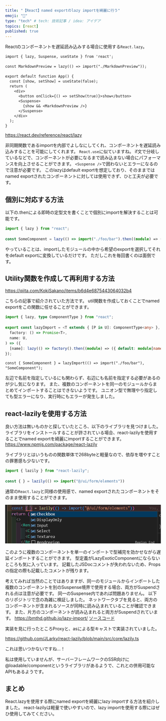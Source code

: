 ```yaml
---
title: "【React】named exportのlazy importを綺麗に行う"
emoji: "📘"
type: "tech" # tech: 技術記事 / idea: アイデア
topics: [react]
published: true
---
```


Reactのコンポーネントを遅延読み込みする場合に使用する`React.lazy`。

```tsx
import { lazy, Suspense, useState } from 'react';

const MarkdownPreview = lazy(() => import("./MarkdownPreview"));

export default function App() {
  const [show, setShow] = useState(false);
  return (
    <div>
      <button onClick={() => setShow(true)}>show</button>
      <Suspense>
        {show && <MarkdownPreview />}
      </Suspense>
    </div>
  );
}
```

https://react.dev/reference/react/lazy

非同期関数であるimportを内部でよしなにしてくれ、コンポーネントを遅延読み込みすることを可能にしてくれます。
`React.use`に似ていますね。
if文で分岐しているなどで、コンポーネントが必要になるまで読み込まない場合にパフォーマンスを向上させることができます。
`<Suspense />`で囲わないとエラーになるので注意が必要です。
このlazyはdefault exportを想定しており、そのままではnamed exportされたコンポーネントに対しては使用できず、ひと工夫が必要です。

## 個別に対応する方法

以下の.thenによる即時の定型文を書くことで個別にimportを解決することは可能です。

```ts
import { lazy } from "react";

const SomeComponent = lazy(() => import("./foo/bar").then((module) => ({ default: module.SomeComponent })));
```

やっていることは、importしたモジュールの中から希望のexportを選択してそれをdefault exportに変換しているだけです。
ただしこれを毎回書くのは面倒です。

## Utility関数を作成して再利用する方法

https://qiita.com/KokiSakano/items/b6d4e6875443064032b4

こちらの記事で紹介されていた方法です。
util関数を作成しておくことでnamed exportをこの関数に任せることができます。

```ts
import { lazy, type ComponentType } from "react";

export const lazyImport = <T extends { [P in U]: ComponentType<any> }, U extends string>(
  factory: () => Promise<T>,
  name: U,
) => ({
  [name]: lazy(() => factory().then((module) => ({ default: module[name] }))),
});
```

```ts:使用例
const { SomeComponent } = lazyImport(() => import("./foo/bar"), "SomeComponent");
```

左辺で名前を指定しているにも関わらず、右辺にも名前を指定する必要があるのが少し気になります。
また、複数のコンポーネントを同一のモジュールからまとめてインポートすることはできないようです。
ユニオン型で無理やり指定しても型エラーになり、実行時にもエラーが発生しました。

## react-lazilyを使用する方法

良い方法は無いものかと探していたところ、以下のライブラリを見つけました。
ライブラリをインストールすることが許されている場合、react-lazilyを使用することでnamed exportを綺麗にimportすることができます。
https://www.npmjs.com/package/react-lazily

ライブラリとはいうものの関数単体で268byteと軽量なので、依存を増やすことの罪悪感も少ないです。

```ts
import { lazily } from "react-lazily";

const { } = lazily(() => import("@/ui/form/elements"))
```

通常の`React.lazy`と同様の使用感で、named exportされたコンポーネントをそのまま使用することができます。

![複数のコンポーネントを単一のインポートで型補完を効かせながらインポートする図](/images/react-lazily/multi-components.png)

このように複数のコンポーネントを単一のインポートで型補完を効かせながら遅延インポートすることができます。
型定義がLazyExoticComponentにならないところも気に入っています。
記載したJSDocコメントが失われないため、Propsの指定の際も記載したコメントが残ります。

考えてみれば当然のことではありますが、同一のモジュールからインポートした複数のコンポーネントを別のSuspense境界で使用する場合、両方がSuspendされる点は注意が必要です。
同一のSuspense内であれば問題ありません。
以下のリポジトリで念の為雑に検証しました。
ネットワークタブを見ると、両方のコンポーネントが含まれるソースが同時に読み込まれていることが確認できます。
また、片方のコンポーネントが読み込まれると両方がSuspendされています。
<https://bmthd.github.io/lazy-import/>
[ソースコード](<https://github.com/bmthd/lazy-import>)


実装を見に行ったところProxyと、asによる型キャストで実装されていました。

https://github.com/JLarky/react-lazily/blob/main/src/core/lazily.ts

これは思いつかないですね…！

私は使用していませんが、サーバーフレームワークのSSR向けに@loadable/componentというライブラリがあるようで、これとの併用可能なAPIもあるようです。

## まとめ

React.lazyを使用する際にnamed exportを綺麗にlazy importする方法を紹介しました。
react-lazilyは軽量で使いやすいので、lazy importを使用する際にはぜひ使用してみてください。
